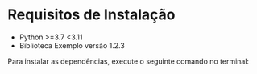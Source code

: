 # Requisitos de Instalação

- Python >=3.7 <3.11
- Biblioteca Exemplo versão 1.2.3

Para instalar as dependências, execute o seguinte comando no terminal:
